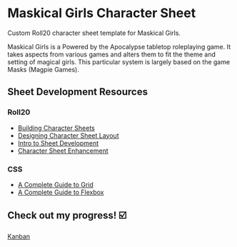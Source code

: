# Maskical Girls Character Sheet
Custom Roll20 character sheet template for Maskical Girls.

Maskical Girls is a Powered by the Apocalypse tabletop roleplaying game. It takes aspects from various games and alters them to fit the theme and setting of magical girls. This particular system is largely based on the game Masks (Magpie Games). 

## Sheet Development Resources
### Roll20
* [Building Character Sheets](https://wiki.roll20.net/Building_Character_Sheets)
* [Designing Character Sheet Layout](https://wiki.roll20.net/Designing_Character_Sheet_Layout)
* [Intro to Sheet Development](https://help.roll20.net/hc/en-us/articles/360037773413-Intro-to-Sheet-Development)
* [Character Sheet Enhancement](https://wiki.roll20.net/Character_Sheet_Enhancement)

### CSS
* [A Complete Guide to Grid](https://css-tricks.com/snippets/css/complete-guide-grid/)
* [A Complete Guide to Flexbox](https://css-tricks.com/snippets/css/a-guide-to-flexbox/)

## Check out my progress! :ballot_box_with_check:
[Kanban](https://www.notion.so/8f1b85e1557e41519c403cd78463cae4?v=6db40c603acb448398bb33f8eeb7f007)
